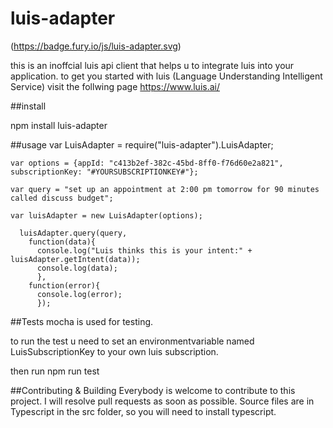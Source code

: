 # luis-adapter
(https://badge.fury.io/js/luis-adapter.svg)

this is an inoffcial luis api client that helps u to integrate luis into your application.
to get you started with luis (Language Understanding Intelligent Service) visit the follwing
page https://www.luis.ai/


##install

npm install luis-adapter

##usage
    var LuisAdapter = require("luis-adapter").LuisAdapter;

    var options = {appId: "c413b2ef-382c-45bd-8ff0-f76d60e2a821", subscriptionKey: "#YOURSUBSCRIPTIONKEY#"};

    var query = "set up an appointment at 2:00 pm tomorrow for 90 minutes called discuss budget";

    var luisAdapter = new LuisAdapter(options);

      luisAdapter.query(query,
        function(data){
          console.log("Luis thinks this is your intent:" + luisAdapter.getIntent(data));
          console.log(data);
          },
        function(error){
          console.log(error);
          });


##Tests
mocha is used for testing.

to run the test u need to set an environmentvariable named LuisSubscriptionKey
to your own luis subscription.

then run npm run test

##Contributing & Building
Everybody is welcome to contribute to this project. I will resolve pull requests as soon as possible.
Source files are in Typescript in the src folder, so you will need to install typescript.
